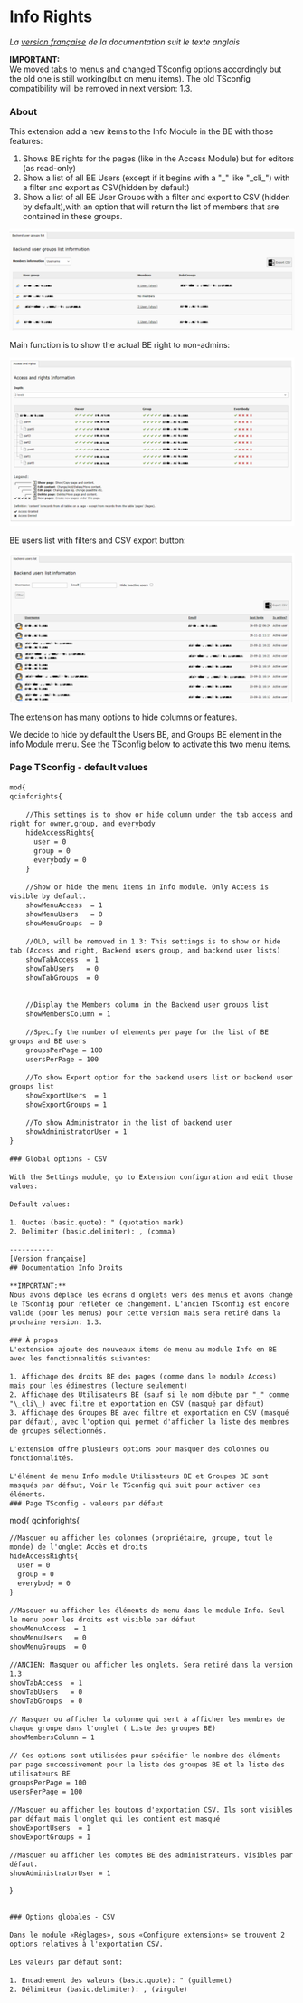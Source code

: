 # Info Rights

*La [version française](#documentation-info-rights) de la documentation suit le texte anglais*

**IMPORTANT:**   
We moved tabs to menus and changed TSconfig options accordingly but the old one is still working(but on menu items). The old TSconfig compatibility will be removed in next version: 1.3.


### About
This extension add a new items to the Info Module in the BE with those features:

1. Shows BE rights for the pages (like in the Access Module) but for editors (as read-only)
2. Show a list of all BE Users (except if it begins with a "_" like "\_cli\_") with a filter and export as CSV(hidden by default)
3. Show a list of all BE User Groups with a filter and export to CSV (hidden by default),with an option that will return the list of members that are contained in these groups.

![Main functionnality](Documentation/Images/show-members-groups.png)

Main function is to show the actual BE right to non-admins:

![Main functionnality](Documentation/Images/access-and-rights.png)

BE users list with filters and CSV export button:

![BE users list with CSV button](Documentation/Images/backend-users-tab.png)


The extension has many options to hide columns or features.

We decide to hide by default the Users BE, and Groups BE element in the info Module menu. See the TSconfig below to activate this two menu items.
### Page TSconfig - default values

```
mod{
qcinforights{

    //This settings is to show or hide column under the tab access and right for owner,group, and everybody
    hideAccessRights{
      user = 0
      group = 0
      everybody = 0
    }

    //Show or hide the menu items in Info module. Only Access is visible by default.
    showMenuAccess  = 1
    showMenuUsers   = 0
    showMenuGroups  = 0

    //OLD, will be removed in 1.3: This settings is to show or hide tab (Access and right, Backend users group, and backend user lists)
    showTabAccess  = 1
    showTabUsers   = 0
    showTabGroups  = 0


    //Display the Members column in the Backend user groups list  
    showMembersColumn = 1

    //Specify the number of elements per page for the list of BE groups and BE users
    groupsPerPage = 100
    usersPerPage = 100

    //To show Export option for the backend users list or backend user groups list
    showExportUsers  = 1
    showExportGroups = 1

    //To show Administrator in the list of backend user
    showAdministratorUser = 1
}

### Global options - CSV

With the Settings module, go to Extension configuration and edit those values:

Default values:

1. Quotes (basic.quote): " (quotation mark)
2. Delimiter (basic.delimiter): , (comma)

-----------
[Version française]
## Documentation Info Droits

**IMPORTANT:**   
Nous avons déplacé les écrans d'onglets vers des menus et avons changé le TSconfig pour reflèter ce changement. L'ancien TSconfig est encore valide (pour les menus) pour cette version mais sera retiré dans la prochaine version: 1.3.

### À propos
L'extension ajoute des nouveaux items de menu au module Info en BE avec les fonctionnalités suivantes:

1. Affichage des droits BE des pages (comme dans le module Access) mais pour les édimestres (lecture seulement)
2. Affichage des Utilisateurs BE (sauf si le nom débute par "_" comme "\_cli\_) avec filtre et exportation en CSV (masqué par défaut)
3. Affichage des Groupes BE avec filtre et exportation en CSV (masqué par défaut), avec l'option qui permet d'afficher la liste des membres de groupes sélectionnés.

L'extension offre plusieurs options pour masquer des colonnes ou fonctionnalités.

L'élément de menu Info module Utilisateurs BE et Groupes BE sont masqués par défaut, Voir le TSconfig qui suit pour activer ces éléments.
### Page TSconfig - valeurs par défaut

```
mod{
qcinforights{

    //Masquer ou afficher les colonnes (propriétaire, groupe, tout le monde) de l'onglet Accès et droits
    hideAccessRights{
      user = 0
      group = 0
      everybody = 0
    }

    //Masquer ou afficher les éléments de menu dans le module Info. Seul le menu pour les droits est visible par défaut
    showMenuAccess  = 1
    showMenuUsers   = 0
    showMenuGroups  = 0

    //ANCIEN: Masquer ou afficher les onglets. Sera retiré dans la version 1.3
    showTabAccess  = 1
    showTabUsers   = 0
    showTabGroups  = 0

    // Masquer ou afficher la colonne qui sert à afficher les membres de chaque groupe dans l'onglet ( Liste des groupes BE)
    showMembersColumn = 1

    // Ces options sont utilisées pour spécifier le nombre des éléments par page successivement pour la liste des groupes BE et la liste des utilisateurs BE
    groupsPerPage = 100
    usersPerPage = 100

    //Masquer ou afficher les boutons d'exportation CSV. Ils sont visibles par défaut mais l'onglet qui les contient est masqué
    showExportUsers  = 1
    showExportGroups = 1

    //Masquer ou afficher les comptes BE des administrateurs. Visibles par défaut.
    showAdministratorUser = 1
}
```

### Options globales - CSV

Dans le module «Réglages», sous «Configure extensions» se trouvent 2 options relatives à l'exportation CSV.

Les valeurs par défaut sont:

1. Encadrement des valeurs (basic.quote): " (guillemet)
2. Délimiteur (basic.delimiter): , (virgule)
